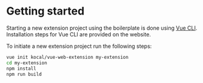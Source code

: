 # Getting started

Starting a new extension project using the boilerplate is done using [Vue CLI](https://cli.vuejs.org/). Installation steps for Vue CLI are provided on the website.

To initiate a new extension project run the following steps:

``` bash
vue init kocal/vue-web-extension my-extension
cd my-extension
npm install
npm run build
```